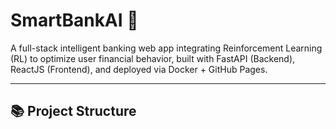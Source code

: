 # SmartBankAI 🏦
A full-stack intelligent banking web app integrating Reinforcement Learning (RL) to optimize user financial behavior, built with FastAPI (Backend), ReactJS (Frontend), and deployed via Docker + GitHub Pages.

---

## 📚 Project Structure

